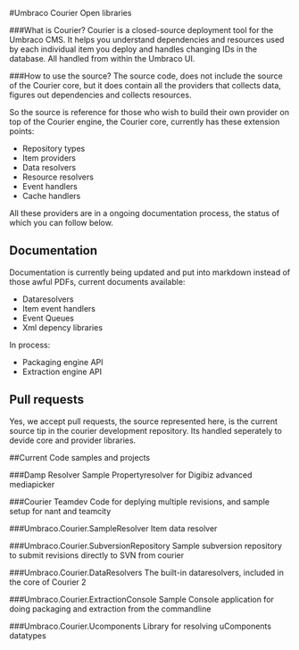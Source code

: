 #Umbraco Courier Open libraries	

###What is Courier?
Courier is a closed-source deployment tool for the Umbraco CMS. It helps you understand dependencies and resources used by each individual item you deploy and handles changing IDs in the database. All handled from within the Umbraco UI.

###How to use the source?
The source code, does not include the source of the Courier core, but it does contain all the providers that collects data, figures out dependencies and collects resources. 

So the source is  reference for those who wish to build their own provider on top of the Courier engine, the Courier core, currently has these extension points:

* Repository types
* Item providers
* Data resolvers
* Resource resolvers
* Event handlers
* Cache handlers

All these providers are in a ongoing documentation process, the status of which you can follow below.

## Documentation
Documentation is currently being updated and put into markdown instead of those awful PDFs, current documents available:

* Dataresolvers
* Item event handlers
* Event Queues
* Xml depency libraries

In process:

* Packaging engine API
* Extraction engine API

## Pull requests
Yes, we accept pull requests, the source represented here, is the current source tip in the courier development repository. Its handled seperately to devide core and provider libraries.


##Current Code samples and projects

###Damp Resolver
Sample Propertyresolver for Digibiz advanced mediapicker

###Courier Teamdev
Code for deplying multiple revisions, and sample setup for nant and teamcity

###Umbraco.Courier.SampleResolver
Item data resolver

###Umbraco.Courier.SubversionRepository
Sample subversion repository to submit revisions directly to SVN from courier

###Umbraco.Courier.DataResolvers
The built-in dataresolvers, included in the core of Courier 2

###Umbraco.Courier.ExtractionConsole
Sample Console application for doing packaging and extraction from the commandline

###Umbraco.Courier.Ucomponents
Library for resolving uComponents datatypes

